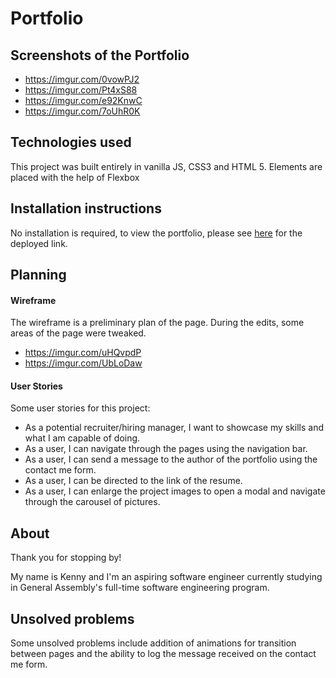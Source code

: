 # Portfolio

## Screenshots of the Portfolio
- https://imgur.com/0vowPJ2
- https://imgur.com/Pt4xS88
- https://imgur.com/e92KnwC
- https://imgur.com/7oUhR0K


## Technologies used
This project was built entirely in vanilla JS, CSS3 and HTML 5. Elements are placed with the help of Flexbox

## Installation instructions
No installation is required, to view the portfolio, please see [here](https://ukk.netlify.app/) for the deployed link.

## Planning

#### Wireframe

The wireframe is a preliminary plan of the page. During the edits, some areas of the page were tweaked.
- https://imgur.com/uHQvpdP
- https://imgur.com/UbLoDaw

#### User Stories

Some user stories for this project:

- As a potential recruiter/hiring manager, I want to showcase my skills and what I am capable of doing.
- As a user, I can navigate through the pages using the navigation bar.
- As a user, I can send a message to the author of the portfolio using the contact me form.
- As a user, I can be directed to the link of the resume.
- As a user, I can enlarge the project images to open a modal and navigate through the carousel of pictures.

## About

Thank you for stopping by!

My name is Kenny and I'm an aspiring software engineer currently studying in General Assembly's full-time software engineering program.

## Unsolved problems

Some unsolved problems include addition of animations for transition between pages and the ability to log the message received on the contact me form.